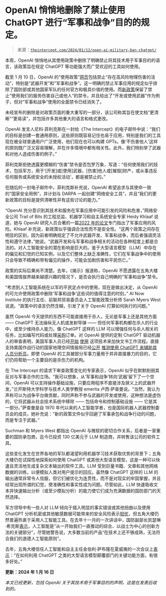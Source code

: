 <!--yml

类别：未分类

日期：2024 年 05 月 27 日 14:43:01

-->

# OpenAI 悄悄地删除了禁止使用 ChatGPT 进行“军事和战争”目的的规定。

> 来源：[`theintercept.com/2024/01/12/open-ai-military-ban-chatgpt/`](https://theintercept.com/2024/01/12/open-ai-military-ban-chatgpt/)

本周，OpenAI 悄悄地从其使用政策中删除了明确禁止将其技术用于军事目的的语言，该政策旨在规定 ChatGPT 等功能强大而广受欢迎的工具如何使用。

截至 1 月 10 日，OpenAI 的“使用政策”[网页](https://web.archive.org/web/20240109122522/https:/openai.com/policies/usage-policies)包括禁止“存在高风险物理伤害的活动”，特别是“武器开发”和“军事和战争”。这一明确的禁止军事应用的规定似乎排除了国防部或其他国家军队的任何官方和极具价值的使用。而[新政策](https://openai.com/policies/usage-policies)保留了禁止“使用我们的服务伤害自己或他人”的禁令，并且给出了“开发或使用武器”作为例子，但对“军事和战争”使用的全面禁令已经消失了。

未经宣布的删除是对政策页面的重大重写的一部分，该公司称其旨在使文档“更清晰”“更易读”，并包括许多其他重大的语言和格式更改。

OpenAI 发言人尼科·菲利克斯在一封给《The Intercept》的电子邮件中说：“我们的目标是创建一套通用原则，这些原则既容易记住也易于应用，特别是我们的工具现在被全球普通用户广泛使用，他们现在也可以构建 GPTs。像‘不伤害他人’这样的原则既广泛又容易理解，并在许多情境中都有相关性。此外，我们特别举了武器和对他人造成伤害的例子。”

菲利克斯拒绝透露更模糊的“伤害”禁令是否包罗万象，写道：“任何使用我们的技术，包括军方，用于‘[开发]或[使用]武器，[伤害]他人或[摧毁]财产，或从事违反任何服务或系统安全的未授权活动’，都是被禁止的。”

在随后的一封电子邮件中，菲利克斯补充说，OpenAI 希望追求与其使命一致的“国家安全用例”，并计划与 DARPA 一起创建“网络安全工具”，并且“我们的更新政策的目标是提供清晰性并有这些讨论的能力。”

“OpenAI 充分意识到其技术和服务在军事应用中可能引发的风险和危害，”网络安全公司 Trail of Bits 的工程总监、机器学习和自主系统安全专家 Heidy Khlaaf 说道，她与 OpenAI 研究人员合著的一篇[2022 年的论文](https://arxiv.org/pdf/2207.14157.pdf)专门指出了军事应用的风险。Khlaaf 补充说，新政策似乎强调合法性而不是安全性。“这两个政策之间存在明显的区别，因为前者明确规定了不允许武器开发、军事和战争，而后者强调灵活性和遵守法律，”她说。“武器开发和与军事和战争相关的活动在各种程度上都是合法的。对人工智能安全的潜在影响是巨大的。鉴于大型语言模型（LLM）中存在的偏见和幻觉的已知实例，以及它们整体上缺乏准确性，它们在军事战争中的使用只会导致不精确和带有偏见的操作，可能会加剧伤害和平民伤亡。”

政策的实际后果尚不清楚。去年，《揭示》报道称，OpenAI 不愿透露在五角大楼和美国情报界越来越感兴趣的情况下，是否会执行自己明确的“军事和战争”禁令。

“考虑到人工智能系统在以军的平民定点中的使用，现在是做出决定，从 OpenAI 的可允许使用政策中删除‘军事和战争’这些词的值得注意的时刻，” AI Now Institute 的执行主任、前联邦贸易委员会人工智能政策分析师 Sarah Myers West 说道。“政策中的语言仍然含糊，引发了关于 OpenAI 打算如何执行的问题。”

虽然 OpenAI 今天提供的东西不可能直接用于杀人，无论是军事上还是其他方面 —— ChatGPT 无法操纵无人机或发射导弹 —— 但任何军事机构都在杀人的行业中，或至少维持杀人能力。像 ChatGPT 这样的 LLM 可以增强任何与杀人相关的任务，比如编写代码或处理[采购](https://asc.army.mil/web/news-chatgpt-in-dod-acquisitions/)订单。对 OpenAI 提供的定制 ChatGPT 驱动机器人的审查表明，美国军事人员已经[开始](https://chat.openai.com/g/g-r5Jaw1MFS-following-through-gpt) [使用](https://chat.openai.com/g/g-G0cfHcef9-army-doctrine-publication-6-22) 这项技术来加快文书工作流程。直接支持美国作战行动的国家地理空间情报局已经[公开](https://www.nga.mil/news/NGA_brings_products_closer_to_action_in_Middle_Eas.html) [推测](https://youtu.be/JHLUdsDzTvQ)[使用 ChatGPT 来辅助其人员分析员](https://www.nga.mil/news/NGA_brings_products_closer_to_action_in_Middle_Eas.html)。即使 OpenAI 的工具被部分军事力量用于并非直接暴力的目的，它们仍将帮助一个主要目的是杀伤力的机构。

在 The Intercept 的请求下审查政策变化的专家表示，OpenAI 似乎在默默削弱其反对与军事合作的立场。“我可以想象，从‘军事和战争’转向‘武器’留下了一个空间，OpenAI 可以支持操作基础设施，只要应用程序不直接涉及狭义上的武器开发，”兰开斯特大学科学与技术人类学教授 emerita 卢西·萨查曼说。“当然，我认为声称可以为战争平台做贡献，同时声称不参与武器的开发或使用，这种想法是虚伪的，它将武器从社会技术系统中移除 —— 包括命令和控制基础设施 —— 它是其一部分。”萨查曼是自 1970 年代以来的人工智能学者，也是国际机器人武器控制委员会的成员，她补充说：“新的政策文件似乎回避了军事承包和战争行动的问题，而是专注于武器。”

Suchman 和 Myers West 都指出 OpenAI 与微软的密切合作关系，后者是一家重要的国防承包商，迄今已投资 130 亿美元于 LLM 制造商，并转售该公司的软件工具。

这些变化发生在世界各地的军队都渴望利用机器学习技术获取优势的背景下；五角大楼仍在试探性地探索如何使用 ChatGPT 或其他大型语言模型，这是一种可以快速且灵活地生成复杂文本输出的软件工具。LLM 受到巨量书籍、文章和其他网络数据的训练，以便模拟人类对用户提示的回应。虽然像 ChatGPT 这样的 LLM 的输出通常非常令人信服，但它们被优化为连贯性，而不是对现实的牢固掌握，并且经常出现所谓的幻觉，使准确性和事实性成为问题。尽管如此，LLM 快速吸收文本并快速输出分析（或至少模拟分析）的能力使它们成为充满数据的国防部门的天然选择。

军方领导中有一些人对 LLM 倾向于插入明显的事实错误或其他扭曲以及使用 ChatGPT 分析机密或其他敏感数据可能带来的安全风险表示[担忧](https://www.armscontrol.org/act/2023-06/news/chatgpt-sparks-us-debate-over-military-use-ai)，但五角大楼仍然普遍热衷于采用人工智能工具。在去年十一月的一次讲话中，国防副部长凯瑟琳·希克斯[表示](https://www.defense.gov/News/Speeches/Speech/Article/3578046/remarks-by-deputy-secretary-of-defense-kathleen-h-hicks-on-the-state-of-ai-in-t/)，人工智能是“从一开始我们一直推动的综合、以战士为中心的创新方法的关键部分”，尽管她警告说，大多数当前的产品“在技术上还不够成熟，无法符合我们的道德人工智能原则”。

去年，五角大楼信任人工智能和自主主任金伯利·萨布隆在夏威夷的一次会议上[表示](https://www.nationaldefensemagazine.org/articles/2023/3/8/pentagons-top-ai-official-addresses-chatgpts-possible-benefits-risks)：“在如何利用 ChatGPT 之类的大型语言模型颠覆部门的关键功能方面，有很多好处。”

**更新：2024 年 1 月 16 日**

*本文已经更新，包括 OpenAI 关于其技术用于军事目的的声明，这是在发表后收到的。*
